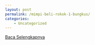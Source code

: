 ```yaml
---
layout: post
permalink: /mimpi-beli-rokok-1-bungkus/
categories:
    - Uncategorized
---
```


[Baca Selengkapnya](/04)